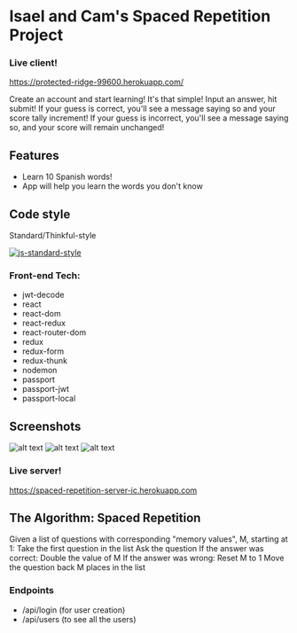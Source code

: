 # Isael and Cam's Spaced Repetition Project

### Live client!
https://protected-ridge-99600.herokuapp.com/

Create an account and start learning! It's that simple! Input an answer, hit submit!
If your guess is correct, you'll see a message saying so and your score tally increment!
If your guess is incorrect, you'll see a message saying so, and your score will remain unchanged!

## Features
- Learn 10 Spanish words!
- App will help you learn the words you don't know

## Code style
Standard/Thinkful-style

[![js-standard-style](https://img.shields.io/badge/code%20style-standard-brightgreen.svg?style=flat)](https://github.com/feross/standard)

### Front-end Tech:
- jwt-decode
- react
- react-dom
- react-redux
- react-router-dom
- redux
- redux-form
- redux-thunk
- nodemon
- passport
- passport-jwt
- passport-local

## Screenshots
![alt text](https://gdurl.com/uVvJ)
![alt text](https://gdurl.com/HUegP)
![alt text](https://gdurl.com/5tlQ)

### Live server!
https://spaced-repetition-server-ic.herokuapp.com 

## The Algorithm: Spaced Repetition
Given a list of questions with corresponding "memory values", M, starting at 1:
Take the first question in the list
Ask the question
If the answer was correct:
  Double the value of M
If the answer was wrong:
  Reset M to 1
Move the question back M places in the list

### Endpoints
- /api/login (for user creation)
- /api/users (to see all the users)

